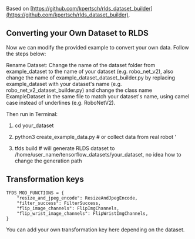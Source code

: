 Based on [https://github.com/kpertsch/rlds_dataset_builder](https://github.com/kpertsch/rlds_dataset_builder).


## Converting your Own Dataset to RLDS

Now we can modify the provided example to convert your own data. Follow the steps below:

Rename Dataset: 
Change the name of the dataset folder from example_dataset to the name of your dataset (e.g. robo_net_v2), also change the name of example_dataset_dataset_builder.py by replacing example_dataset with your dataset's name (e.g. robo_net_v2_dataset_builder.py) and change the class name ExampleDataset in the same file to match your dataset's name, using camel case instead of underlines (e.g. RoboNetV2).

Then run in Terminal:

1) cd your_dataset

2) python3 create_example_data.py  # or collect data from real robot '

3) tfds build  # will generate RLDS dataset to /home/user_name/tensorflow_datasets/your_dataset, no idea how to change the generation path


## Transformation keys

```
TFDS_MOD_FUNCTIONS = {
    "resize_and_jpeg_encode": ResizeAndJpegEncode,
    "filter_success": FilterSuccess,
    "flip_image_channels": FlipImgChannels,
    "flip_wrist_image_channels": FlipWristImgChannels,
}
```

You can add your own transformation key here depending on the dataset.
